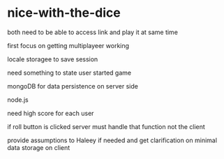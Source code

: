 # nice-with-the-dice

both need to be able to access link and play it at same time 

first focus on getting multiplayeer working 


locale storagee to save session 

need something to state user started game 

mongoDB for data persistence on server side

node.js

need high score for each user


if roll button is clicked server must handle that function not the client 



provide assumptions to Haleey if needed and get clarification on minimal data storage on client 

